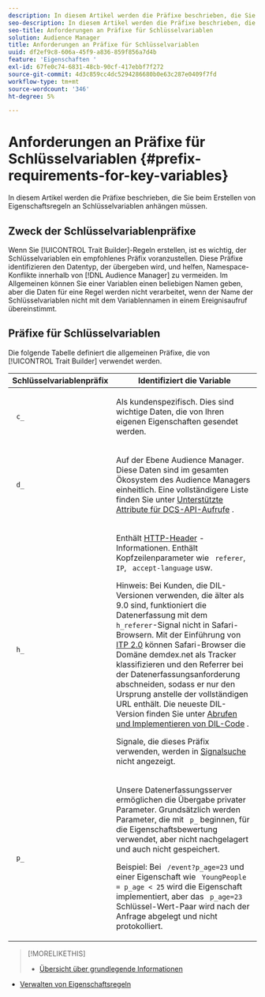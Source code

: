 ```yaml
---
description: In diesem Artikel werden die Präfixe beschrieben, die Sie beim Erstellen von Eigenschaftsregeln an Schlüsselvariablen anhängen müssen.
seo-description: In diesem Artikel werden die Präfixe beschrieben, die Sie beim Erstellen von Eigenschaftsregeln an Schlüsselvariablen anhängen müssen.
seo-title: Anforderungen an Präfixe für Schlüsselvariablen
solution: Audience Manager
title: Anforderungen an Präfixe für Schlüsselvariablen
uuid: df2ef9c8-606a-45f9-a836-859f856a7d4b
feature: 'Eigenschaften '
exl-id: 67fe0c74-6831-48cb-90cf-417ebbf7f272
source-git-commit: 4d3c859cc4dc5294286680b0e63c287e0409f7fd
workflow-type: tm+mt
source-wordcount: '346'
ht-degree: 5%

---
```


# Anforderungen an Präfixe für Schlüsselvariablen {#prefix-requirements-for-key-variables}

In diesem Artikel werden die Präfixe beschrieben, die Sie beim Erstellen von Eigenschaftsregeln an Schlüsselvariablen anhängen müssen.

<!-- r_tb_variable_prefixes.xml -->

## Zweck der Schlüsselvariablenpräfixe

Wenn Sie [!UICONTROL Trait Builder]-Regeln erstellen, ist es wichtig, der Schlüsselvariablen ein empfohlenes Präfix voranzustellen. Diese Präfixe identifizieren den Datentyp, der übergeben wird, und helfen, Namespace-Konflikte innerhalb von [!DNL Audience Manager] zu vermeiden. Im Allgemeinen können Sie einer Variablen einen beliebigen Namen geben, aber die Daten für eine Regel werden nicht verarbeitet, wenn der Name der Schlüsselvariablen nicht mit dem Variablennamen in einem Ereignisaufruf übereinstimmt.

## Präfixe für Schlüsselvariablen

Die folgende Tabelle definiert die allgemeinen Präfixe, die von [!UICONTROL Trait Builder] verwendet werden.

<table id="table_CFEFA1DBDF904736B6EA2640B7AD26E5"> 
 <thead> 
  <tr> 
   <th colname="col1" class="entry"> Schlüsselvariablenpräfix </th> 
   <th colname="col2" class="entry"> Identifiziert die Variable </th> 
  </tr>
 </thead>
 <tbody> 
  <tr> 
   <td colname="col1"><code> c_</code> </td> 
   <td colname="col2"> <p>Als kundenspezifisch. Dies sind wichtige Daten, die von Ihren eigenen Eigenschaften gesendet werden. </p> </td> 
  </tr> 
  <tr> 
   <td colname="col1"><code> d_</code> </td> 
   <td colname="col2"> <p>Auf der Ebene <span class="keyword"> Audience Manager</span>. Diese Daten sind im gesamten Ökosystem <span class="keyword"> des Audience Managers</span> einheitlich. Eine vollständigere Liste finden Sie unter <a href="../../api/dcs-intro/dcs-api-reference/dcs-keys.md"> Unterstützte Attribute für DCS-API-Aufrufe</a> .</p> </td> 
  </tr>
  <tr> 
   <td colname="col1"><code> h_</code> </td> 
   <td colname="col2"> <p>Enthält <a href="https://en.wikipedia.org/wiki/List_of_HTTP_header_fields" scope="external" format="html"> HTTP-Header</a> -Informationen. Enthält Kopfzeilenparameter wie <code> referer</code>,<code> IP</code>, <code> accept-language</code> usw. </p> <p> <p>Hinweis: Bei Kunden, die DIL-Versionen verwenden, die älter als 9.0 sind, funktioniert die Datenerfassung mit dem <code> h_referer</code>-Signal nicht in Safari-Browsern. Mit der Einführung von <a href="https://webkit.org/blog/8311/intelligent-tracking-prevention-2-0/" format="https" scope="external"> ITP 2.0</a> können Safari-Browser die Domäne demdex.net als Tracker klassifizieren und den Referrer bei der Datenerfassungsanforderung abschneiden, sodass er nur den Ursprung anstelle der vollständigen URL enthält. Die neueste DIL-Version finden Sie unter <a href="../../dil/dil-overview.md#get-implement-dil-code">Abrufen und Implementieren von DIL-Code</a> .<p>Signale, die dieses Präfix verwenden, werden in <a href="../data-explorer/data-explorer-signals-search/data-explorer-signals-search.md">Signalsuche</a> nicht angezeigt.</p></p> </p> </td> 
  </tr> 
  <tr> 
   <td colname="col1"><code> p_</code> </td> 
   <td colname="col2"> <p>Unsere <span class="wintitle"> Datenerfassungsserver</span> ermöglichen die Übergabe privater Parameter. Grundsätzlich werden Parameter, die mit <code> p_</code> beginnen, für die Eigenschaftsbewertung verwendet, aber nicht nachgelagert und auch nicht gespeichert. </p> <p>Beispiel: Bei <code> /event?p_age=23</code> und einer Eigenschaft wie <code> YoungPeople = p_age &lt; 25</code> wird die Eigenschaft implementiert, aber das <code> p_age=23</code> Schlüssel-Wert-Paar wird nach der Anfrage abgelegt und nicht protokolliert. </p> </td> 
  </tr> 
 </tbody> 
</table>

>[!MORELIKETHIS]
>
>* [Übersicht über grundlegende Informationen](../../features/traits/create-onboarded-rule-based-traits.md)
* [Verwalten von Eigenschaftsregeln](../../features/traits/manage-trait-rules.md#managing-trait-rules)

